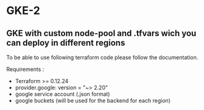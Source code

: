 # GKE-2
GKE with custom node-pool and .tfvars wich you can deploy in different regions
-

To be able to use following terraform code please follow the documentation.

Requirements :

- Terraform >= 0.12.24 
- provider.google: version = "~> 2.20" 
- google service account (.json format)
- google buckets (will be used for the backend for each region)
